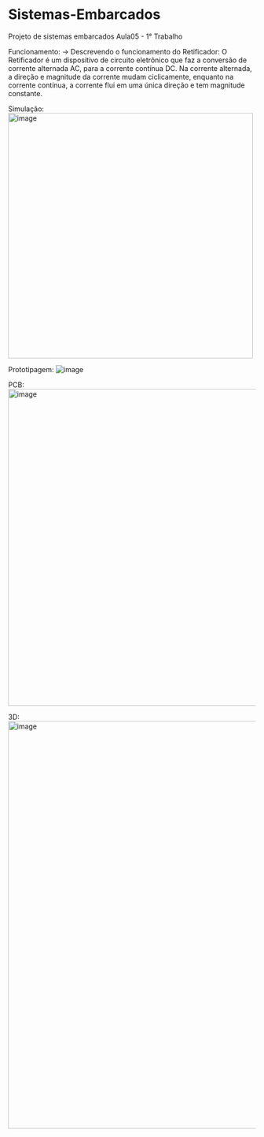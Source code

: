 # Sistemas-Embarcados
Projeto de sistemas embarcados Aula05 - 1° Trabalho

Funcionamento:
-> Descrevendo o funcionamento do Retificador:
 O Retificador é um dispositivo de circuito eletrônico que faz a conversão de corrente alternada AC, para a corrente contínua DC. Na corrente alternada, a direção e magnitude da corrente mudam ciclicamente, enquanto na corrente contínua, a corrente flui em uma única direção e tem magnitude constante.

Simulação:
<img width="498" alt="image" src="https://github.com/PlayerDoni/Sistemas-Embarcados/assets/125417940/f4b55f96-05f0-48d8-bf61-5088a03ff2e8">

Prototipagem:
![image](https://github.com/PlayerDoni/Sistemas-Embarcados/assets/125417940/e1df92eb-aff3-4882-99a1-9342b00f5910)

PCB:
<img width="643" alt="image" src="https://github.com/PlayerDoni/Sistemas-Embarcados/assets/125417940/4d959dbb-4f30-47a6-81d8-49bc8afa936f">

3D:
<img width="827" alt="image" src="https://github.com/PlayerDoni/Sistemas-Embarcados/assets/125417940/e47772ab-f7b6-4070-b506-e3a5e1e19bd8">
